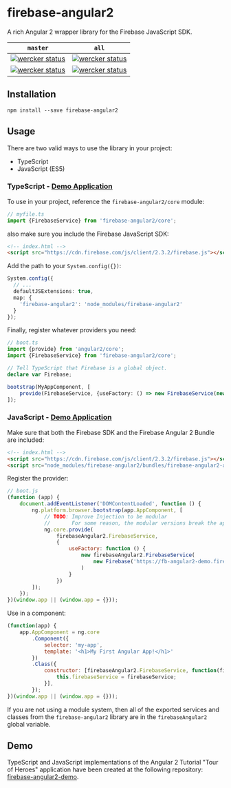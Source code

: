# firebase-angular2
A rich Angular 2 wrapper library for the Firebase JavaScript SDK.

| `master`  | `all` |
| ------------- | ------------- |
| [![wercker status](https://app.wercker.com/status/159416890b9eb65d3c1e9a647f6ac7a7/s/master "wercker status")](https://app.wercker.com/project/bykey/159416890b9eb65d3c1e9a647f6ac7a7) | [![wercker status](https://app.wercker.com/status/159416890b9eb65d3c1e9a647f6ac7a7/s "wercker status")](https://app.wercker.com/project/bykey/159416890b9eb65d3c1e9a647f6ac7a7)  |
| [![wercker status](https://app.wercker.com/status/159416890b9eb65d3c1e9a647f6ac7a7/m/master "wercker status")](https://app.wercker.com/project/bykey/159416890b9eb65d3c1e9a647f6ac7a7) | [![wercker status](https://app.wercker.com/status/159416890b9eb65d3c1e9a647f6ac7a7/m "wercker status")](https://app.wercker.com/project/bykey/159416890b9eb65d3c1e9a647f6ac7a7)  |

## Installation


```
npm install --save firebase-angular2
```

## Usage

There are two valid ways to use the library in your project:

 - TypeScript
 - JavaScript (ES5)

### TypeScript - [Demo Application](https://github.com/KallynGowdy/firebase-angular2-demo/tree/master/ts)

To use in your project, reference the `firebase-angular2/core` module:

```TypeScript
// myfile.ts
import {FirebaseService} from 'firebase-angular2/core';
```

also make sure you include the Firebase JavaScript SDK:

```html
<!-- index.html -->
<script src="https://cdn.firebase.com/js/client/2.3.2/firebase.js"></script>
```

Add the path to your `System.config({})`:

```TypeScript
System.config({
  // ...
  defaultJSExtensions: true,
  map: {
    'firebase-angular2': 'node_modules/firebase-angular2'
  }
});
```

Finally, register whatever providers you need:

```TypeScript
// boot.ts
import {provide} from 'angular2/core';
import {FirebaseService} from 'firebase-angular2/core';

// Tell TypeScript that Firebase is a global object.
declare var Firebase;

bootstrap(MyAppComponent, [
    provide(FirebaseService, {useFactory: () => new FirebaseService(new Firebase('https://YOUR-FIREBASE-URL.firebaseio.com/'))})
]);
```

### JavaScript - [Demo Application](https://github.com/KallynGowdy/firebase-angular2-demo/tree/master/js)

Make sure that both the Firebase SDK and the Firebase Angular 2 Bundle are included:

```html
<!-- index.html -->
<script src="https://cdn.firebase.com/js/client/2.3.2/firebase.js"></script>
<script src="node_modules/firebase-angular2/bundles/firebase-angular2-all.umd.js"></script>
```

Register the provider:

```JavaScript
// boot.js
(function (app) {
    document.addEventListener('DOMContentLoaded', function () {
        ng.platform.browser.bootstrap(app.AppComponent, [
            // TODO: Improve Injection to be modular
            //       For some reason, the modular versions break the app
            ng.core.provide(
                firebaseAngular2.FirebaseService,
                {
                    useFactory: function () {
                        new firebaseAngular2.FirebaseService(
                            new Firebase('https://fb-angular2-demo.firebaseio.com/')
                        )
                    }
                })
        ]);
    });
})(window.app || (window.app = {}));
```

Use in a component:

```JavaScript
(function(app) {
    app.AppComponent = ng.core
        .Component({
            selector: 'my-app',
            template: '<h1>My First Angular App!</h1>'
        })
        .Class({
            constructor: [firebaseAngular2.FirebaseService, function(firebaseService) {
                this.firebaseService = firebaseService;
            }],
        });
})(window.app || (window.app = {}));
```

If you are not using a module system, then all of the exported services and classes from the `firebase-angular2` library are in the `firebaseAngular2` global variable.

## Demo

TypeScript and JavaScript implementations of the Angular 2 Tutorial "Tour of Heroes" application have been created at the following repository: [firebase-angular2-demo](https://github.com/KallynGowdy/firebase-angular2-demo).
